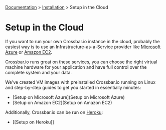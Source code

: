 [Documentation](.) > [Installation](Installation) > Setup in the Cloud

# Setup in the Cloud

If you want to run your own Crossbar.io instance in the cloud, probably the easiest way is to use an Infrastructure-as-a-Service provider like [Microsoft Azure](azure.microsoft.com/) or [Amazon EC2](http://aws.amazon.com/ec2/).

Crossbar.io runs great on these services, you can choose the right virtual machine hardware for your application and have full control over the complete system and your data.

We've created VM images with preinstalled Crossbar.io running on Linux and step-by-step guides to get you started in essentially minutes:

* [Setup on Microsoft Azure](Setup on Microsoft Azure)
* [Setup on Amazon EC2](Setup on Amazon EC2)

Additionally, Crossbar.io can be run on [Heroku](https://www.heroku.com/):

* [[Setup on Heroku]]
